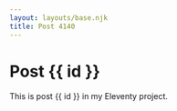 ```yaml
---
layout: layouts/base.njk
title: Post 4140
---
```


# Post {{ id }}

This is post {{ id }} in my Eleventy project.
